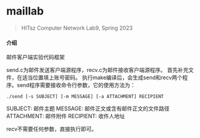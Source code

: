 # maillab
> HITsz Computer Network Lab9, Spring 2023
#### 介绍
邮件客户端实验代码框架

send.c为邮件发送客户端源程序，recv.c为邮件接收客户端源程序。
首先补充文件，在适当位置填上账号密码。
执行make编译后，会生成send和recv两个程序。send程序需要接收命令行参数，它的使用方法为：

```
./send [-s SUBJECT] [-m MESSAGE] [-a ATTACHMENT] RECIPIENT
```

SUBJECT: 邮件主题
MESSAGE: 邮件正文或含有邮件正文的文件路径
ATTACHMENT: 邮件附件
RECIPIENT: 收件人地址

recv不需要任何参数，直接执行即可。